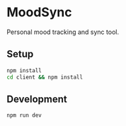 # MoodSync

Personal mood tracking and sync tool.

## Setup

```bash
npm install
cd client && npm install
```

## Development

```bash
npm run dev
```